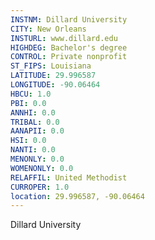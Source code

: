 ```yaml
---
INSTNM: Dillard University
CITY: New Orleans
INSTURL: www.dillard.edu
HIGHDEG: Bachelor's degree
CONTROL: Private nonprofit
ST_FIPS: Louisiana
LATITUDE: 29.996587
LONGITUDE: -90.06464
HBCU: 1.0
PBI: 0.0
ANNHI: 0.0
TRIBAL: 0.0
AANAPII: 0.0
HSI: 0.0
NANTI: 0.0
MENONLY: 0.0
WOMENONLY: 0.0
RELAFFIL: United Methodist
CURROPER: 1.0
location: 29.996587, -90.06464
---
```

Dillard University